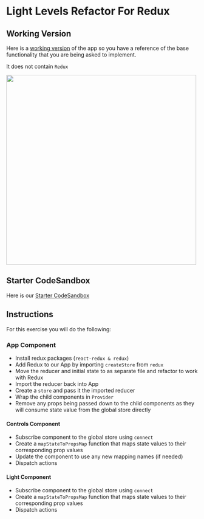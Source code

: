 # Light Levels Refactor For Redux

## Working Version
Here is a [working version](https://r73sr.csb.app/) of the app so you have a reference of the base functionality that you are being asked to implement. 

It does not contain `Redux`

<img src="https://i.imgur.com/yx9Z8M0.png" width=500/>

## Starter CodeSandbox
Here is our [Starter CodeSandbox](https://codesandbox.io/s/light-levels-redux-starter-7r9l7)

## Instructions
For this exercise you will do the following:

### App Component
- Install redux packages (`react-redux & redux`)
- Add Redux to our App by importing `createStore` from `redux`
- Move the reducer and initial state to as separate file and refactor to work with Redux
- Import the reducer back into App
- Create a `store` and pass it the imported reducer
- Wrap the child components in `Provider`
- Remove any props being passed down to the child components as they will consume state value from the global store directly


#### Controls Component
- Subscribe component to the global store using `connect`
- Create a `mapStateToPropsMap` function that maps state values to their corresponding prop values
- Update the component to use any new mapping names (if needed)
- Dispatch actions

#### Light Component
- Subscribe component to the global store using `connect`
- Create a `mapStateToPropsMap` function that maps state values to their corresponding prop values
- Dispatch actions


